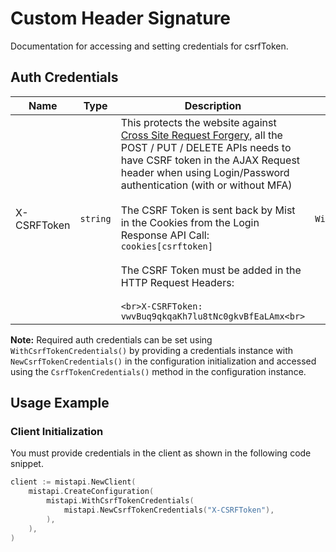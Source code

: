 
# Custom Header Signature



Documentation for accessing and setting credentials for csrfToken.

## Auth Credentials

| Name | Type | Description | Setter | Getter |
|  --- | --- | --- | --- | --- |
| X-CSRFToken | `string` | This protects the website against [Cross Site Request Forgery](http://en.wikipedia.org/wiki/Cross-site_request_forgery), all the POST / PUT / DELETE APIs needs to have CSRF token in the AJAX Request header when using Login/Password authentication (with or without MFA)<br><br>The CSRF Token is sent back by Mist in the Cookies from the Login Response API Call:<br>`cookies[csrftoken]`<br><br>The CSRF Token must be added in the HTTP Request Headers:<br><br>```<br>X-CSRFToken: vwvBuq9qkqaKh7lu8tNc0gkvBfEaLAmx<br>``` | `WithXCSRFToken` | `XCSRFToken` |



**Note:** Required auth credentials can be set using `WithCsrfTokenCredentials()` by providing a credentials instance with `NewCsrfTokenCredentials()` in the configuration initialization and accessed using the `CsrfTokenCredentials()` method in the configuration instance.

## Usage Example

### Client Initialization

You must provide credentials in the client as shown in the following code snippet.

```go
client := mistapi.NewClient(
    mistapi.CreateConfiguration(
        mistapi.WithCsrfTokenCredentials(
            mistapi.NewCsrfTokenCredentials("X-CSRFToken"),
        ),
    ),
)
```


